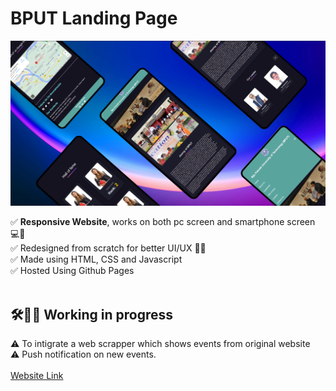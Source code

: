 # BPUT Landing Page


![Mock](https://github.com/karanrao-github/bput-landing-page/blob/main/images/BPUT%20Smartphone%20Mock.png)

✅ **Responsive Website**, works on both pc screen and smartphone screen 💻📱<br>
✅ Redesigned from scratch for better UI/UX 👀🤩<br>
✅ Made using HTML, CSS and Javascript<br> 
✅ Hosted Using Github Pages<br> 
<br>
 ## 🛠👨‍💻 Working in progress
⚠ To intigrate a web scrapper which shows events from original website<br>
⚠ Push notification on new events.<br>
<br>
[Website Link](https://karanrao-github.github.io/bput-landing-page/)
